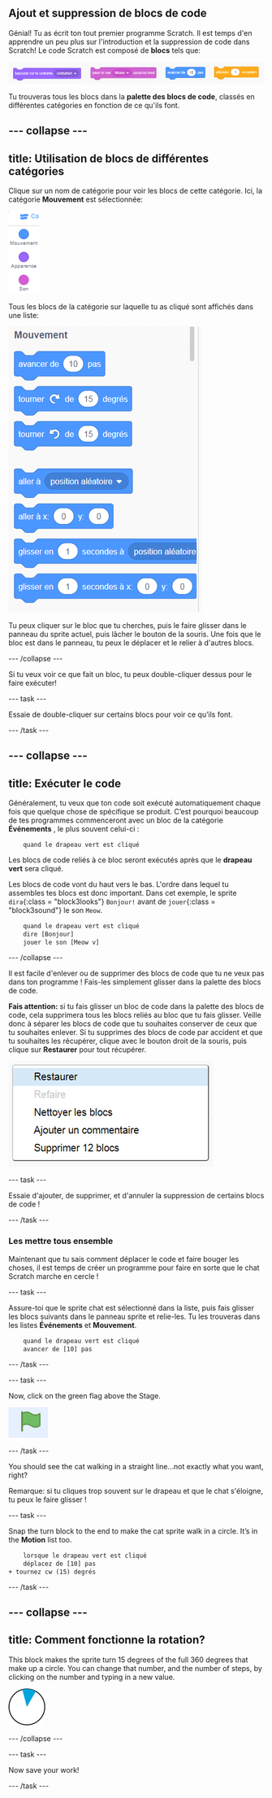 ## Ajout et suppression de blocs de code

Génial! Tu as écrit ton tout premier programme Scratch. Il est temps d'en apprendre un peu plus sur l'introduction et la suppression de code dans Scratch! Le code Scratch est composé de **blocs** tels que:

![](images/code1.png)

Tu trouveras tous les blocs dans la **palette des blocs de code**, classés en différentes catégories en fonction de ce qu'ils font.

## \--- collapse \---

## title: Utilisation de blocs de différentes catégories

Clique sur un nom de catégorie pour voir les blocs de cette catégorie. Ici, la catégorie **Mouvement** est sélectionnée:

![](images/code2a.png)

Tous les blocs de la catégorie sur laquelle tu as cliqué sont affichés dans une liste:

![](images/code2b.png)

Tu peux cliquer sur le bloc que tu cherches, puis le faire glisser dans le panneau du sprite actuel, puis lâcher le bouton de la souris. Une fois que le bloc est dans le panneau, tu peux le déplacer et le relier à d'autres blocs.

\--- /collapse \---

Si tu veux voir ce que fait un bloc, tu peux double-cliquer dessus pour le faire exécuter!

\--- task \---

Essaie de double-cliquer sur certains blocs pour voir ce qu’ils font.

\--- /task \---

## \--- collapse \---

## title: Exécuter le code

Généralement, tu veux que ton code soit exécuté automatiquement chaque fois que quelque chose de spécifique se produit. C’est pourquoi beaucoup de tes programmes commenceront avec un bloc de la catégorie **Événements** , le plus souvent celui-ci :

```blocks3
    quand le drapeau vert est cliqué
```

Les blocs de code reliés à ce bloc seront exécutés après que le **drapeau vert** sera cliqué.

Les blocs de code vont du haut vers le bas. L'ordre dans lequel tu assembles tes blocs est donc important. Dans cet exemple, le sprite `dira`{:class = "block3looks"} `Bonjour!` avant de `jouer`{:class = "block3sound"} le son `Meow`.

```blocks3
    quand le drapeau vert est cliqué
    dire [Bonjour]
    jouer le son [Meow v]
```

\--- /collapse \---

Il est facile d'enlever ou de supprimer des blocs de code que tu ne veux pas dans ton programme ! Fais-les simplement glisser dans la palette des blocs de code.

**Fais attention:** si tu fais glisser un bloc de code dans la palette des blocs de code, cela supprimera tous les blocs reliés au bloc que tu fais glisser. Veille donc à séparer les blocs de code que tu souhaites conserver de ceux que tu souhaites enlever. Si tu supprimes des blocs de code par accident et que tu souhaites les récupérer, clique avec le bouton droit de la souris, puis clique sur **Restaurer** pour tout récupérer.

![](images/code6.png)

\--- task \---

Essaie d'ajouter, de supprimer, et d'annuler la suppression de certains blocs de code !

\--- /task \---

### Les mettre tous ensemble

Maintenant que tu sais comment déplacer le code et faire bouger les choses, il est temps de créer un programme pour faire en sorte que le chat Scratch marche en cercle !

\--- task \---

Assure-toi que le sprite chat est sélectionné dans la liste, puis fais glisser les blocs suivants dans le panneau sprite et relie-les. Tu les trouveras dans les listes **Événements** et **Mouvement**.

```blocks3
    quand le drapeau vert est cliqué
    avancer de [10] pas
```

\--- /task \---

\--- task \---

Now, click on the green flag above the Stage.

![](images/code7.png)

\--- /task \---

You should see the cat walking in a straight line...not exactly what you want, right?

Remarque: si tu cliques trop souvent sur le drapeau et que le chat s'éloigne, tu peux le faire glisser !

\--- task \---

Snap the turn block to the end to make the cat sprite walk in a circle. It’s in the **Motion** list too.

```blocks3
    lorsque le drapeau vert est cliqué 
    déplacez de [10] pas
+ tournez cw (15) degrés
```

\--- /task \---

## \--- collapse \---

## title: Comment fonctionne la rotation?

This block makes the sprite turn 15 degrees of the full 360 degrees that make up a circle. You can change that number, and the number of steps, by clicking on the number and typing in a new value.

![](images/code9.png)

\--- /collapse \---

\--- task \---

Now save your work!

\--- /task \---